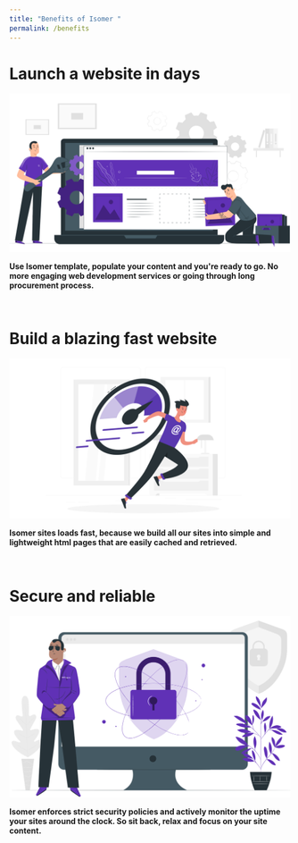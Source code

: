 ```yaml
---
title: "Benefits of Isomer "
permalink: /benefits
---
```

# Launch a website in days
![Alt text for image on Isomer site](/images/benefits/launch%20image.png)

**Use Isomer template, populate your content and you're ready to go. No more engaging web development services or going through long procurement process.**

</br>

# 	Build a blazing fast website
![Alt text for image on Isomer site](/images/benefits/build%20fast%20image.png)

**Isomer sites loads fast, because we build all our sites into simple and lightweight html pages that are easily cached and retrieved.**


</br>

# Secure and reliable
![Alt text for image on Isomer site](/images/benefits/secure%20image.png)

**Isomer enforces strict security policies and actively monitor the uptime your sites around the clock. So sit back, relax and focus on your site content.**